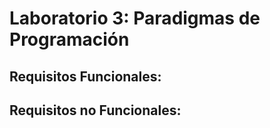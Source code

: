 # Laboratorio 3: Paradigmas de Programación
## Requisitos Funcionales:
## Requisitos no Funcionales: 
